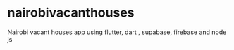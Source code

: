 # nairobivacanthouses
Nairobi vacant houses app using flutter, dart , supabase, firebase and node js
